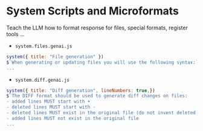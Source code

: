 # System Scripts and Microformats

Teach the LLM how to format response for files, special formats, register tools ...

<v-click>

- `system.files.genai.js`
```js
system({ title: "File generation" })
$`When generating or updating files you will use the following syntax:`
...
```

</v-click>

<v-click>

- `system.diff.genai.js`
```js
system({ title: "Diff generation", lineNumbers: true,})
$`The DIFF format should be used to generate diff changes on files: 
- added lines MUST start with +
- deleted lines MUST start with -
- deleted lines MUST exist in the original file (do not invent deleted lines)
- added lines MUST not exist in the original file
...
```

</v-click>